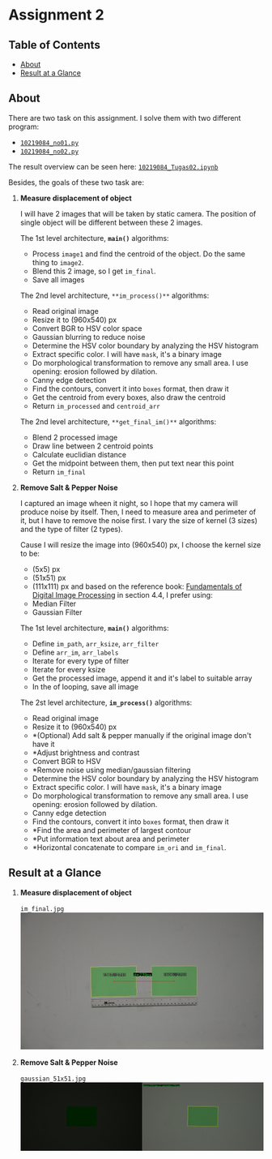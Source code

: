 # Assignment 2


## Table of Contents

- [About](#about)
- [Result at a Glance](#result)


## About <a name = "about"></a>

There are two task on this assignment. I solve them with two different program:
- [`10219084_no01.py`](./10219084_no01.py)
- [`10219084_no02.py`](./10219084_no02.py)

The result overview can be seen here: [`10219084_Tugas02.ipynb`](./10219084_Tugas02.ipynb)

Besides, the goals of these two task are:

1. **Measure displacement of object**

    I will have 2 images that will be taken by static camera. The position of single object will be different between these 2 images.

    The 1st level architecture, **`main()`** algorithms:
    - Process `image1` and find the centroid of the object. Do the same thing to `image2`.
    - Blend this 2 image, so I get `im_final`.
    - Save all images

    The 2nd level architecture, `**im_process()**` algorithms:
    - Read original image
    - Resize it to (960x540) px
    - Convert BGR to HSV color space
    - Gaussian blurring to reduce noise
    - Determine the HSV color boundary by analyzing the HSV histogram
    - Extract specific color. I will have `mask`, it's a binary image
    - Do morphological transformation to remove any small area. I use opening: erosion followed by dilation.
    - Canny edge detection
    - Find the contours, convert it into `boxes` format, then draw it
    - Get the centroid from every boxes, also draw the centroid
    - Return `im_processed` and `centroid_arr`

    The 2nd level architecture, `**get_final_im()**` algorithms:
    - Blend 2 processed image
    - Draw line between 2 centroid points
    - Calculate euclidian distance
    - Get the midpoint between them, then put text near this point
    - Return `im_final`


2. **Remove Salt & Pepper Noise**

    I captured an image wheen it night, so I hope that my camera will produce noise by itself. Then, I need to measure area and perimeter of it, but I have to remove the noise first. I vary the size of kernel (3 sizes) and the type of filter (2 types).

    Cause I will resize the image into (960x540) px, I choose the kernel size to be:
    - (5x5) px
    - (51x51) px
    - (111x111) px
    and based on the reference book: [Fundamentals of Digital Image Processing](https://www.fundipbook.com/materials/) in section 4.4, I prefer using:
    - Median Filter
    - Gaussian Filter

    The 1st level architecture, **`main()`** algorithms:
    - Define `im_path`, `arr_ksize`, `arr_filter`
    - Define `arr_im`, `arr_labels`
    - Iterate for every type of filter
    - Iterate for every ksize
    - Get the processed image, append it and it's label to suitable array
    - In the of looping, save all image

    The 2st level architecture, **`im_process()`** algorithms:
    - Read original image
    - Resize it to (960x540) px
    - *(Optional) Add salt & pepper manually if the original image don't have it
    - *Adjust brightness and contrast
    - Convert BGR to HSV
    - *Remove noise using median/gaussian filtering
    - Determine the HSV color boundary by analyzing the HSV histogram
    - Extract specific color. I will have `mask`, it's a binary image
    - Do morphological transformation to remove any small area. I use opening: erosion followed by dilation.
    - Canny edge detection
    - Find the contours, convert it into `boxes` format, then draw it
    - *Find the area and perimeter of largest contour
    - *Put information text about area and perimeter
    - *Horizontal concatenate to compare `im_ori` and `im_final`.

    


## Result at a Glance <a name = "result"></a>

1. **Measure displacement of object**

    `im_final.jpg`\
    <img src='./img/im_final.jpg'></img>

2. **Remove Salt & Pepper Noise**

    `gaussian_51x51.jpg`
    <img src='./img/gaussian_51x51.jpg'></img>



